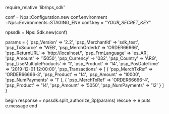 require_relative 'lib/nps_sdk'

conf = Nps::Configuration.new
conf.environment =Nps::Environments::STAGING_ENV
conf.key = "_YOUR_SECRET_KEY_"

npssdk = Nps::Sdk.new(conf)

params = {
    'psp_Version' => '2.2',
    'psp_MerchantId' => 'sdk_test',
    'psp_TxSource' => 'WEB',
    'psp_MerchOrderId' => 'ORDER66666',
    'psp_ReturnURL' => 'http://localhost/',
    'psp_FrmLanguage' => 'es_AR',
    'psp_Amount' => '15050',
    'psp_Currency' => '032',
    'psp_Country' => 'ARG',
    'psp_UseMultipleProducts' => '1',
    'psp_Product' => '14',
    'psp_PosDateTime' => '2019-12-01 12:00:00',
    'psp_Transactions'  => [
        {
            'psp_MerchTxRef' => 'ORDER66666-3',
            'psp_Product' => '14',
            'psp_Amount' => '10000',
            'psp_NumPayments' => '1'
        },
        {
            'psp_MerchTxRef' => 'ORDER66666-4',
            'psp_Product' => '14',
            'psp_Amount' => '5050',
            'psp_NumPayments' => '12'
        }
    ]
}

begin 
    response = npssdk.split_authorize_3p(params) 
rescue => e 
    puts e.message 
end 
